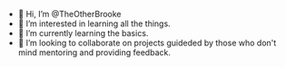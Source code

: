 - 👋 Hi, I’m @TheOtherBrooke
- 👀 I’m interested in learning all the things.
- 🌱 I’m currently learning the basics.
- 💞️ I’m looking to collaborate on projects guideded by those who don't mind mentoring and providing feedback.


<!---
TheOtherBrooke/TheOtherBrooke is a ✨ special ✨ repository because its `README.md` (this file) appears on your GitHub profile.
You can click the Preview link to take a look at your changes.
--->
